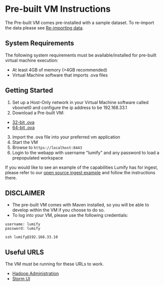 # Pre-built VM Instructions

The Pre-built VM comes pre-installed with a sample dataset. To re-import the data please see [Re-importing data](#re-importing-data).

## System Requirements

The following system requirements must be available/installed for pre-built virtual machine execution:

* At least 4GB of memory (>4GB recommended)
* Virtual Machine software that imports .ova files

## Getting Started

1. Set up a Host-Only network in your Virtual Machine software called vboxnet0 and configure the ip address to be 192.168.33.1
2. Download a Pre-built VM:
  - [32-bit .ova](http://bits.lumify.io/vm/lumify-demo-opensource-20140321-32bit.ova)
  - [64-bit .ova](http://bits.lumify.io/vm/lumify-demo-opensource-20140321-64bit.ova)
3. Import the .ova file into your preferred vm application
4. Start the VM
5. Browse to ```https://localhost:8443```
6. Login to the webapp with username "lumify" and any password to load a prepopulated workspace

If you would like to see an example of the capabilities Lumify has for ingest, please refer to our [open source ingest example](https://github.com/altamiracorp/lumify-twitter) and follow the instructions there.

## DISCLAIMER
* The pre-built VM comes with Maven installed, so you will be able to develop within the VM if you choose to do so.
* To log into your VM, please use the following credentials:

```
username: lumify
password: lumify
```
    
    ssh lumify@192.168.33.10 


## Useful URLS

The VM must be running for these URLs to work.

* [Hadoop Administration](http://192.168.33.10:50070/dfshealth.jsp)
* [Storm UI](http://192.168.33.10:8081/)


